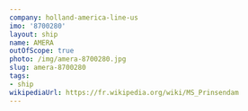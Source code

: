 ```yaml
---
company: holland-america-line-us
imo: '8700280'
layout: ship
name: AMERA
outOfScope: true
photo: /img/amera-8700280.jpg
slug: amera-8700280
tags:
- ship
wikipediaUrl: https://fr.wikipedia.org/wiki/MS_Prinsendam
---
```

